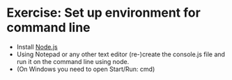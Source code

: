 # Exercise: Set up environment for command line

* Install [Node.js](https://nodejs.org/)
* Using Notepad or any other text editor (re-)create the console.js file and run it on the command line using node.
* (On Windows you need to open Start/Run: cmd)


